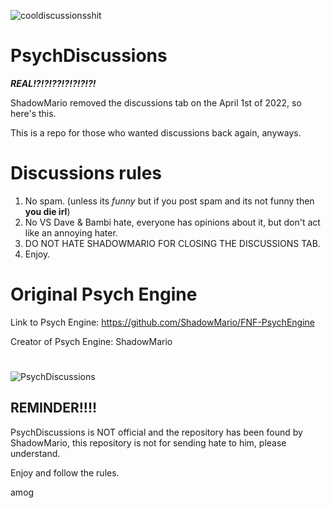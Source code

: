 ![cooldiscussionsshit](https://user-images.githubusercontent.com/91833725/161429704-70782a5e-5598-4ec6-81a3-d51dcb2704a6.png)
# PsychDiscussions

_**REAL!?!?!??!?!?!?!?!**_

ShadowMario removed the discussions tab on the April 1st of 2022, so here's this.

This is a repo for those who wanted discussions back again, anyways.

# Discussions rules

1. No spam. (unless its _funny_ but if you post spam and its not funny then **you die irl**)
2. No VS Dave & Bambi hate, everyone has opinions about it, but don't act like an annoying hater.
3. DO NOT HATE SHADOWMARIO FOR CLOSING THE DISCUSSIONS TAB.
4. Enjoy.

# Original Psych Engine

Link to Psych Engine: https://github.com/ShadowMario/FNF-PsychEngine

Creator of Psych Engine: ShadowMario

#

![PsychDiscussions](https://user-images.githubusercontent.com/91833725/161429898-cda0518d-a7db-4b9c-914c-b14e89f7ca94.png)

## REMINDER!!!!

PsychDiscussions is NOT official and the repository has been found by ShadowMario, this repository is not for sending hate
to him, please understand.

Enjoy and follow the rules.
















amog
